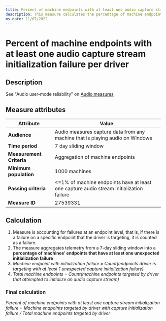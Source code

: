 ```yaml
---
title: Percent of machine endpoints with at least one audio capture stream initialization failure per driver
description: This measure calculates the percentage of machine endpoints on which there was nonzero audio stream initialization unexpected failures
ms.date: 11/07/2022
---
```


# Percent of machine endpoints with at least one audio capture stream initialization failure per driver

## Description

See "Audio user-mode reliability" on [Audio measures](audio-measures.md)

## Measure attributes

|Attribute|Value|
|----|----|
|**Audience**|Audio measures capture data from any machine that is playing audio on Windows|
|**Time period**|7 day sliding window|
|**Measurement Criteria**|Aggregation of machine endpoints|
|**Minimum population**|1000 machines|
|**Passing criteria**|<=1% of machine endpoints have at least one capture audio stream initialization failure|
|**Measure ID**|27539331|

## Calculation

1.	Measure is accounting for failures at an endpoint level, that is, if there is a failure on a specific endpoint that the driver is targeting, it is counted as a failure.
2.	The measure aggregates telemetry from a 7-day sliding window into a **percentage of machines’ endpoints that have at least one unexpected initialization failure**
3.	*Machine endpoint with initialization failure = Count(endpoints driver is targeting with at least 1 unexpected capture initialization failure)*
4.	*Total machine endpoints = Count(machine endpoints targeted by driver that attempted to initialize an audio capture stream)*

### Final calculation

*Percent of machine endpoints with at least one capture stream initialization failure = Machine endpoints targeted by driver with capture initialization failure / Total machine endpoints targeted by driver*
